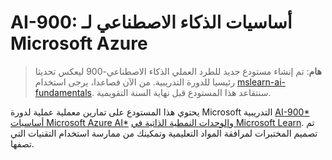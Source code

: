 # AI-900: أساسيات الذكاء الاصطناعي لـ Microsoft Azure

>**هام**: تم إنشاء مستودع جديد للطرد العملي الذكاء الاصطناعي-900 ليعكس تحديثا رئيسيا للدورة التدريبية. من الآن فصاعدا، يرجى استخدام [mslearn-ai-fundamentals](https://github.com/MicrosoftLearning/mslearn-ai-fundamentals). سنتقاعد هذا المستودع قبل نهاية السنة التقويمية. 

يحتوي هذا المستودع على تمارين معملية عملية لدورة Microsoft التدريبية [AI-900* أساسيات Microsoft Azure AI*](https://docs.microsoft.com/en-us/learn/certifications/courses/ai-900t00) و[الوحدات النمطية الذاتية في Microsoft Learn](https://docs.microsoft.com/learn/certifications/azure-ai-fundamentals). تم تصميم المختبرات لمرافقة المواد التعليمية وتمكينك من ممارسة استخدام التقنيات التي تصفها. 

